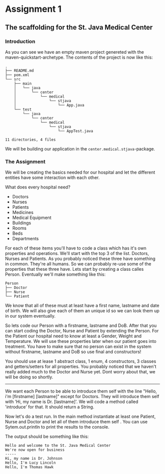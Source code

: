 # Assignment 1
## The scaffolding for the St. Java Medical Center

### Introduction
As you can see we have an empty maven project genereted with the maven-quickstart-archetype. The contents of the project is now like this:

    .
    ├── README.md
    ├── pom.xml
    └── src
        ├── main
        │   └── java
        │       └── center
        │           └── medical
        │               └── stjava
        │                   └── App.java
        └── test
            └── java
                └── center
                    └── medical
                        └── stjava
                            └── AppTest.java

    11 directories, 4 files

We will be building our application in the `center.medical.stjava`-package.

### The Assignment
We will be creating the basics needed for our hospital and let the different entities have some interaction with each other.

What does every hospital need?
- Doctors
- Nurses
- Patients
- Medicines
- Medical Equipment
- Buildings
- Rooms
- Beds
- Departments

For each of these items you'll have to code a class which has it's own properties and operations. We'll start with the top 3 of the
 list. Doctors, Nurses and Patients. As you probably noticed these three have something in common. They're all humans. So we can probably
  re-use some of the properties that these three have. Lets start by creating a class calles Person. Eventually we'll make something like
   this:
   
    Person
    ├── Doctor
    ├── Nurse
    └── Patient

We know that all of these must at least have a first name, lastname and date of birth. We will also give each of them an unique id so we
 can look them up in our system eventually. 
 
So lets code our Person with a firstname, lastname and DoB. After that you can start coding the Doctor, Nurse and Patient by
 extending the Person. For the Patient our hospital need to know at least a Gender, Weight and Temperature. We will use these properties
  later when our patient goes into treatment. You have to make sure that no person can exist in the system without firstname, lastname
   and DoB so use final and constructors!

You should use at lease 1 abstract class, 1 enum, 4 constructors, 3 classes and getters/setters for all properties. You probably noticed
 that we haven't really added much to the Doctor and Nurse yet. Dont worry about that, we will be doing so shortly.

---

We want each Person to be able to introduce them self with the line "Hello, i'm [firstname] [lastname]" except for Doctors. They will
 introduce them self with 'Hi, my name is Dr. [lastname]'. We will code a method called 'introduce' for that. It should return a String.
 
Now let's do a test run. In the main method instantiate at least one Patient, Nurse and Doctor and let all of them introduce them self
. You can use Sytem.out.println to print the results to the console.

The output should be something like this:

    Hello and welcome to the St. Java Medical Center
    We're now open for business
    -----
    Hi, my name is Dr. Johnson
    Hello, I'm Lucy Lincoln
    Hello, I'm Thomas Hawk

